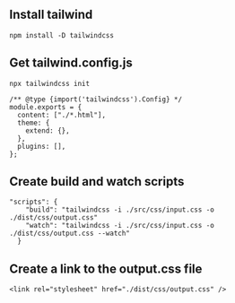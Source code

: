 ## Install tailwind

```
npm install -D tailwindcss
```

## Get tailwind.config.js

```
npx tailwindcss init

/** @type {import('tailwindcss').Config} */
module.exports = {
  content: ["./*.html"],
  theme: {
    extend: {},
  },
  plugins: [],
};

```

## Create build and watch scripts

```
"scripts": {
    "build": "tailwindcss -i ./src/css/input.css -o ./dist/css/output.css"
    "watch": "tailwindcss -i ./src/css/input.css -o ./dist/css/output.css --watch"
  }
```

## Create a link to the output.css file

```
<link rel="stylesheet" href="./dist/css/output.css" />
```
